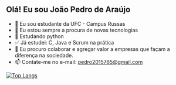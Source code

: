 ## Olá! Eu sou João Pedro de Araújo

- 👋 Eu sou estudante da UFC - Campus Russas
- 👀 Eu estou sempre a procura de novas tecnologias 
- 🌱 Estudando python
- ✅ Já estudei: C, Java e Scrum na prática
- 💞️ Eu procuro colaborar e agregar valor a empresas que façam a diferença na sociedade.
- 📫 Contate-me no e-mail: pedro2015765@gmail.com

[![Top Langs](https://github-readme-stats.vercel.app/api/top-langs/?username=pedro0058&layout=compact)](https://github.com/pedro0058/github-readme-stats)
